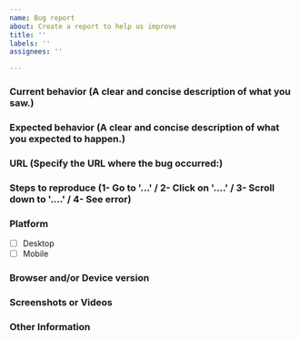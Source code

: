 ```yaml
---
name: Bug report
about: Create a report to help us improve
title: ''
labels: ''
assignees: ''

---
```


### Current behavior (A clear and concise description of what you saw.)

### Expected behavior (A clear and concise description of what you expected to happen.)

### URL (Specify the URL where the bug occurred:)

### Steps to reproduce (1- Go to '...' / 2- Click on '....' / 3- Scroll down to '....' / 4- See error)

### Platform
- [ ] Desktop   
- [ ] Mobile

### Browser and/or Device version

### Screenshots or Videos

### Other Information
